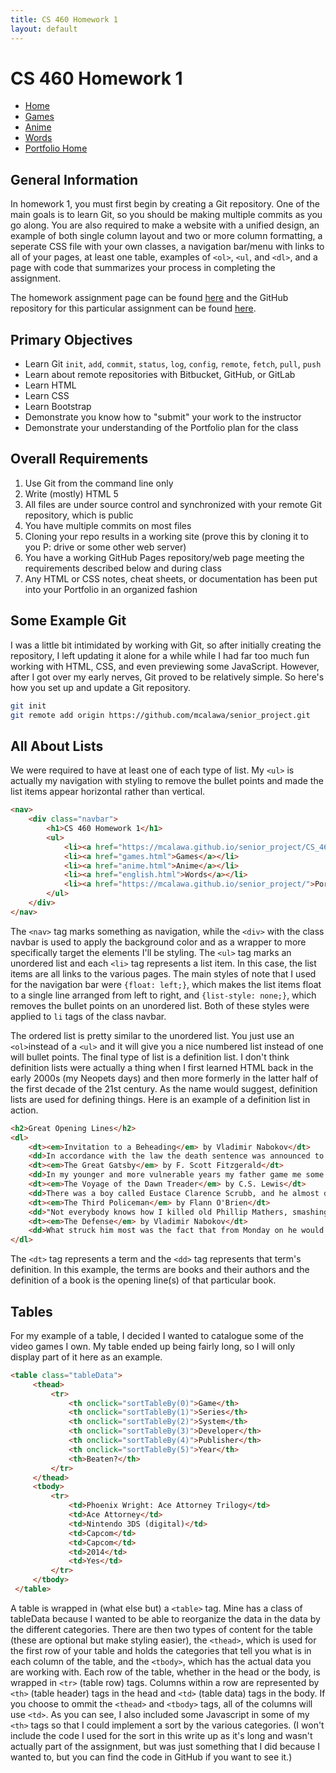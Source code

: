 ```yaml
---
title: CS 460 Homework 1
layout: default
---
```

# CS 460 Homework 1

* [Home](https://mcalawa.github.io/senior_project/CS_460_Software_Engineering/HW1/)
* [Games](games.html)
* [Anime](anime.html)
* [Words](english.html)
* [Portfolio Home](https://mcalawa.github.io/senior_project/)

## General Information

In homework 1, you must first begin by creating a Git repository. One of the main goals is to learn Git, so you should be making multiple commits as you go along. You are also required to make a website with a unified design, an example of both single column layout and two or more column formatting, a seperate CSS file with your own classes, a navigation bar/menu with links to all of your pages, at least one table, examples of `<ol>`, `<ul`, and `<dl>`, and a page with code that summarizes your process in completing the assignment.

The homework assignment page can be found [here](//www.wou.edu/~morses/classes/cs46x/assignments/HW1.html) and the GitHub repository for this particular assignment can be found [here](//github.com/mcalawa/senior_project/tree/master/CS_460_Software_Engineering/HW1).

## Primary Objectives

* Learn Git `init`, `add`, `commit`, `status`, `log`, `config`, `remote`, `fetch`, `pull`, `push`
* Learn about remote repositories with Bitbucket, GitHub, or GitLab
* Learn HTML
* Learn CSS
* Learn Bootstrap
* Demonstrate you know how to "submit" your work to the instructor
* Demonstrate your understanding of the Portfolio plan for the class

## Overall Requirements

1. Use Git from the command line only
2. Write (mostly) HTML 5
3. All files are under source control and synchronized with your remote Git repository, which is public
4. You have multiple commits on most files
5. Cloning your repo results in a working site (prove this by cloning it to you P: drive or some other web server)
6. You have a working GitHub Pages repository/web page meeting the requirements described below and during class
7. Any HTML or CSS notes, cheat sheets, or documentation has been put into your Portfolio in an organized fashion

## Some Example Git

I was a little bit intimidated by working with Git, so after initially creating the repository, I left updating it alone for a while while I had far too much fun working with HTML, CSS, and even previewing some JavaScript. However, after I got over my early nerves, Git proved to be relatively simple. So here's how you set up and update a Git repository.

```bash
git init
git remote add origin https://github.com/mcalawa/senior_project.git
```

## All About Lists

We were required to have at least one of each type of list. My `<ul>` is actually my navigation with styling to remove the bullet points and made the list items appear horizontal rather than vertical.

```html
<nav>
    <div class="navbar">
        <h1>CS 460 Homework 1</h1>
        <ul>
            <li><a href="https://mcalawa.github.io/senior_project/CS_460_Software_Engineering/HW1/" class="active">Home</a></li>
            <li><a href="games.html">Games</a></li>
            <li><a href="anime.html">Anime</a></li>
            <li><a href="english.html">Words</a></li>
            <li><a href="https://mcalawa.github.io/senior_project/">Portfolio Home</a></li>
        </ul>
    </div>
</nav>
```

The `<nav>` tag marks something as navigation, while the `<div>` with the class navbar is used to apply the background color and as a wrapper to more specifically target the elements I'll be styling. The `<ul>` tag marks an unordered list and each `<li>` tag represents a list item. In this case, the list items are all links to the various pages. The main styles of note that I used for the navigation bar were `{float: left;}`, which makes the list items float to a single line arranged from left to right, and `{list-style: none;}`, which removes the bullet points on an unordered list. Both of these styles were applied to `li` tags of the class navbar.

The ordered list is pretty similar to the unordered list. You just use an `<ol>`instead of a `<ul>` and it will give you a nice numbered list instead of one will bullet points. The final type of list is a definition list. I don't think definition lists were actually a thing when I first learned HTML back in the early 2000s (my Neopets days) and then more formerly in the latter half of the first decade of the 21st century. As the name would suggest, definition lists are used for defining things. Here is an example of a definition list in action.

```html
<h2>Great Opening Lines</h2>
<dl>
    <dt><em>Invitation to a Beheading</em> by Vladimir Nabokov</dt>
    <dd>In accordance with the law the death sentence was announced to Cincinnatus C. in a whisper.</dd>
    <dt><em>The Great Gatsby</em> by F. Scott Fitzgerald</dt>
    <dd>In my younger and more vulnerable years my father game me some advice that I've been turning over in my mind ever since.</dd>
    <dt><em>The Voyage of the Dawn Treader</em> by C.S. Lewis</dt>
    <dd>There was a boy called Eustace Clarence Scrubb, and he almost deserved it.</dd>
    <dt><em>The Third Policeman</em> by Flann O'Brien</dt>
    <dd>"Not everybody knows how I killed old Phillip Mathers, smashing his jaw in with my spade; but first it is better to speak of my friendship with John Divney because it was he who first knocked old Mathers down by giving him a great blow in the neck with a special bicycle-pump which he manufactured himself out of a hollow iron bar."</dd>
    <dt><em>The Defense</em> by Vladimir Nabokov</dt>
    <dd>What struck him most was the fact that from Monday on he would be Luzhin.</dd>
</dl>
```

The `<dt>` tag represents a term and the `<dd>` tag represents that term's definition. In this example, the terms are books and their authors and the definition of a book is the opening line(s) of that particular book.

## Tables

For my example of a table, I decided I wanted to catalogue some of the video games I own. My table ended up being fairly long, so I will only display part of it here as an example.

```html
<table class="tableData">
     <thead>
         <tr>
             <th onclick="sortTableBy(0)">Game</th>
             <th onclick="sortTableBy(1)">Series</th>
             <th onclick="sortTableBy(2)">System</th>
             <th onclick="sortTableBy(3)">Developer</th>
             <th onclick="sortTableBy(4)">Publisher</th>
             <th onclick="sortTableBy(5)">Year</th>
             <th>Beaten?</th>
         </tr>
     </thead>
     <tbody>
         <tr>
             <td>Phoenix Wright: Ace Attorney Trilogy</td>
             <td>Ace Attorney</td>
             <td>Nintendo 3DS (digital)</td>
             <td>Capcom</td>
             <td>Capcom</td>
             <td>2014</td>
             <td>Yes</td>
         </tr>
     </tbody>
 </table>
 ```
 A table is wrapped in (what else but) a `<table>` tag. Mine has a class of tableData because I wanted to be able to reorganize the data in the data by the different categories. There are then two types of content for the table (these are optional but make styling easier), the `<thead>`, which is used for the first row of your table and holds the categories that tell you what is in each column of the table, and the `<tbody>`, which has the actual data you are working with. Each row of the table, whether in the head or the body, is wrapped in `<tr>` (table row) tags. Columns within a row are represented by `<th>` (table header) tags in the head and `<td>` (table data) tags in the body. If you choose to ommit the `<thead>` and `<tbody>` tags, all of the columns will use `<td>`. As you can see, I also included some Javascript in some of my `<th>` tags so that I could implement a sort by the various categories. (I won't include the code I used for the sort in this write up as it's long and wasn't actually part of the assignment, but was just something that I did because I wanted to, but you can find the code in GitHub if you want to see it.)